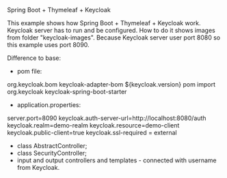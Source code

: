 Spring Boot + Thymeleaf + Keycloak

This example shows how Spring Boot + Thymeleaf + Keycloak work. Keycloak server has to run and be configured. How to do it shows images from folder "keycloak-images". Because Keycloak server user port 8080 so this example uses port 8090.

Difference to base:

- pom file:

org.keycloak.bom keycloak-adapter-bom ${keycloak.version} pom import
	<dependency>
		<groupId>org.keycloak</groupId>
		<artifactId>keycloak-spring-boot-starter</artifactId>
	</dependency>

- application.properties: 

server.port=8090
keycloak.auth-server-url=http://localhost:8080/auth 
keycloak.realm=demo-realm 
keycloak.resource=demo-client 
keycloak.public-client=true 
keycloak.ssl-required = external

- class AbstractController;
- class SecurityController;
- input and output controllers and templates - connected with username from Keycloak.